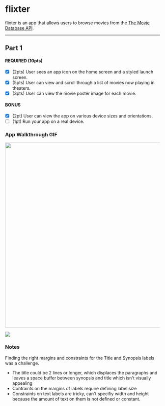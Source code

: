 # flixter

flixter is an app that allows users to browse movies from the [The Movie Database API](http://docs.themoviedb.apiary.io/#).

---

## Part 1


#### REQUIRED (10pts)
- [X] (2pts) User sees an app icon on the home screen and a styled launch screen.
- [X] (5pts) User can view and scroll through a list of movies now playing in theaters.
- [X] (3pts) User can view the movie poster image for each movie.

#### BONUS
- [X] (2pt) User can view the app on various device sizes and orientations.
- [ ] (1pt) Run your app on a real device.

### App Walkthrough GIF

<img src="https://i.imgur.com/nYjljMb.gif" width=600><br>

![](https://github.com/nlawliet6/iOS-CodePath/blob/main/flixster/demo.gif)

### Notes
Finding the right margins and constraints for the Title and Synopsis labels was a challenge. 
- The title could be 2 lines or longer, which displaces the paragraphs and leaves a space buffer between synopsis and title which isn't visually appealing
- Contraints on the margins of labels require defining label size
- Constraints on text labels are tricky, can't specifiy width and height because the amount of text on them is not defined or constant.

